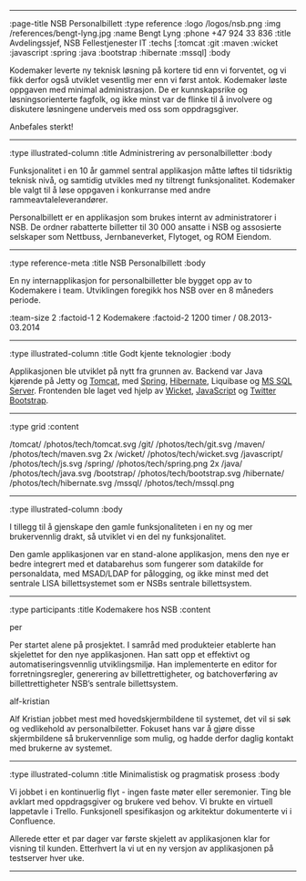 --------------------------------------------------------------------------------
:page-title NSB Personalbillett
:type reference
:logo /logos/nsb.png
:img /references/bengt-lyng.jpg
:name Bengt Lyng
:phone +47 924 33 836
:title Avdelingssjef, NSB Fellestjenester IT
:techs [:tomcat :git :maven :wicket :javascript :spring :java :bootstrap :hibernate :mssql]
:body

Kodemaker leverte ny teknisk løsning på kortere tid enn vi
forventet, og vi fikk derfor også utviklet vesentlig mer enn vi
først antok. Kodemaker løste oppgaven med minimal administrasjon. De
er kunnskapsrike og løsningsorienterte fagfolk, og ikke minst var de
flinke til å involvere og diskutere løsningene underveis med oss som
oppdragsgiver.

Anbefales sterkt!

--------------------------------------------------------------------------------
:type illustrated-column
:title Administrering av personalbilletter
:body

Funksjonalitet i en 10 år gammel sentral applikasjon måtte løftes til tidsriktig
teknisk nivå, og samtidig utvikles med ny tiltrengt funksjonalitet. Kodemaker
ble valgt til å løse oppgaven i konkurranse med andre rammeavtaleleverandører.

Personalbillett er en applikasjon som brukes internt av administratorer i NSB.
De ordner rabatterte billetter til 30 000 ansatte i NSB og assosierte selskaper
som Nettbuss, Jernbaneverket, Flytoget, og ROM Eiendom.

--------------------------------------------------------------------------------
:type reference-meta
:title NSB Personalbillett
:body

En ny internapplikasjon for personalbilletter ble bygget opp av to Kodemakere
i team. Utviklingen foregikk hos NSB over en 8 måneders periode.

:team-size 2
:factoid-1 2 Kodemakere
:factoid-2 1200 timer / 08.2013-03.2014

--------------------------------------------------------------------------------
:type illustrated-column
:title Godt kjente teknologier
:body

Applikasjonen ble utviklet på nytt fra grunnen av. Backend var Java kjørende på
Jetty og [Tomcat](/tomcat/), med [Spring](/spring/), [Hibernate](/hibernate/),
Liquibase og [MS SQL Server](/mssql/). Frontenden ble laget ved hjelp av
[Wicket](/wicket/), [JavaScript](/javascript/) og [Twitter Bootstrap](/bootstrap/).

--------------------------------------------------------------------------------
:type grid
:content

/tomcat/                           /photos/tech/tomcat.svg
/git/                              /photos/tech/git.svg
/maven/                            /photos/tech/maven.svg 2x
/wicket/                           /photos/tech/wicket.svg
/javascript/                       /photos/tech/js.svg
/spring/                           /photos/tech/spring.png 2x
/java/                             /photos/tech/java.svg
/bootstrap/                        /photos/tech/bootstrap.svg
/hibernate/                        /photos/tech/hibernate.svg
/mssql/                            /photos/tech/mssql.png

--------------------------------------------------------------------------------
:type illustrated-column
:body

I tillegg til å gjenskape den gamle funksjonaliteten i en ny og mer
brukervennlig drakt, så utviklet vi en del ny funksjonalitet.

Den gamle applikasjonen var en stand-alone applikasjon, mens den nye er bedre
integrert med et databarehus som fungerer som datakilde for personaldata, med
MSAD/LDAP for pålogging, og ikke minst med det sentrale LISA billettsystemet
som er NSBs sentrale billettsystem.

--------------------------------------------------------------------------------
:type participants
:title Kodemakere hos NSB
:content

per

Per startet alene på prosjektet. I samråd med produkteier etablerte han
skjelettet for den nye applikasjonen. Han satt opp et effektivt og
automatiseringsvennlig utviklingsmiljø. Han implementerte en editor for
forretningsregler, generering av billettrettigheter, og batchoverføring av
billettrettigheter NSB’s sentrale billettsystem.

alf-kristian

Alf Kristian jobbet mest med hovedskjermbildene til systemet, det vil si søk og
vedlikehold av personalbiletter. Fokuset hans var å gjøre disse skjermbildene så
brukervennlige som mulig, og hadde derfor daglig kontakt med brukerne av
systemet.

--------------------------------------------------------------------------------
:type illustrated-column
:title Minimalistisk og pragmatisk prosess
:body

Vi jobbet i en kontinuerlig flyt - ingen faste møter eller seremonier. Ting ble
avklart med oppdragsgiver og brukere ved behov. Vi brukte en virtuell lappetavle
i Trello. Funksjonell spesifikasjon og arkitektur dokumenterte vi i Confluence.

Allerede etter et par dager var første skjelett av applikasjonen klar for
visning til kunden. Etterhvert la vi ut en ny versjon av applikasjonen på
testserver hver uke.

--------------------------------------------------------------------------------
